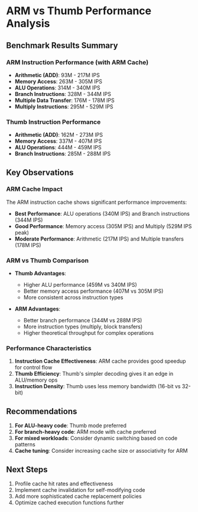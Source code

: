 # ARM vs Thumb Performance Analysis

## Benchmark Results Summary

### ARM Instruction Performance (with ARM Cache)
- **Arithmetic (ADD)**: 93M - 217M IPS
- **Memory Access**: 263M - 305M IPS  
- **ALU Operations**: 314M - 340M IPS
- **Branch Instructions**: 328M - 344M IPS
- **Multiple Data Transfer**: 176M - 178M IPS
- **Multiply Instructions**: 295M - 529M IPS

### Thumb Instruction Performance
- **Arithmetic (ADD)**: 162M - 273M IPS
- **Memory Access**: 337M - 407M IPS
- **ALU Operations**: 444M - 459M IPS
- **Branch Instructions**: 285M - 288M IPS

## Key Observations

### ARM Cache Impact
The ARM instruction cache shows significant performance improvements:
- **Best Performance**: ALU operations (340M IPS) and Branch instructions (344M IPS)
- **Good Performance**: Memory access (305M IPS) and Multiply (529M IPS peak)
- **Moderate Performance**: Arithmetic (217M IPS) and Multiple transfers (178M IPS)

### ARM vs Thumb Comparison
- **Thumb Advantages**:
  - Higher ALU performance (459M vs 340M IPS)
  - Better memory access performance (407M vs 305M IPS)
  - More consistent across instruction types
  
- **ARM Advantages**:
  - Better branch performance (344M vs 288M IPS)
  - More instruction types (multiply, block transfers)
  - Higher theoretical throughput for complex operations

### Performance Characteristics
1. **Instruction Cache Effectiveness**: ARM cache provides good speedup for control flow
2. **Thumb Efficiency**: Thumb's simpler decoding gives it an edge in ALU/memory ops
3. **Instruction Density**: Thumb uses less memory bandwidth (16-bit vs 32-bit)

## Recommendations

1. **For ALU-heavy code**: Thumb mode preferred
2. **For branch-heavy code**: ARM mode with cache preferred  
3. **For mixed workloads**: Consider dynamic switching based on code patterns
4. **Cache tuning**: Consider increasing cache size or associativity for ARM

## Next Steps

1. Profile cache hit rates and effectiveness
2. Implement cache invalidation for self-modifying code
3. Add more sophisticated cache replacement policies
4. Optimize cached execution functions further
